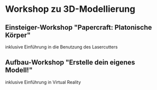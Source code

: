 # Workshop zu 3D-Modellierung


## Einsteiger-Workshop "Papercraft: Platonische Körper"

inklusive Einführung in die Benutzung des Lasercutters



## Aufbau-Workshop "Erstelle dein eigenes Modell!"

inklusive Einführung in Virtual Reality

